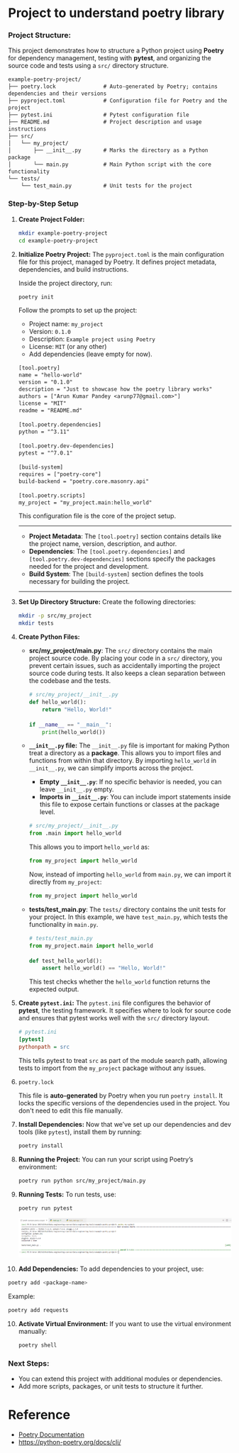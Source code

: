 # Project to understand poetry library

### Project Structure:
This project demonstrates how to structure a Python project using **Poetry** for dependency management, testing with **pytest**, and organizing the source code and tests using a `src/` directory structure.
```
example-poetry-project/
├── poetry.lock               # Auto-generated by Poetry; contains dependencies and their versions
├── pyproject.toml            # Configuration file for Poetry and the project
├── pytest.ini                # Pytest configuration file
├── README.md                 # Project description and usage instructions
├── src/
│   └── my_project/
│       ├── __init__.py       # Marks the directory as a Python package
│       └── main.py           # Main Python script with the core functionality
└── tests/
    └── test_main.py          # Unit tests for the project
```

### Step-by-Step Setup

1. **Create Project Folder:**
   ```bash
   mkdir example-poetry-project
   cd example-poetry-project
   ```

2. **Initialize Poetry Project:**
   The `pyproject.toml` is the main configuration file for this project, managed by Poetry. It defines project metadata, dependencies, and build instructions.

   Inside the project directory, run:
   ```bash
   poetry init
   ```
   Follow the prompts to set up the project:
   - Project name: `my_project`
   - Version: `0.1.0`
   - Description: `Example project using Poetry`
   - License: `MIT` (or any other)
   - Add dependencies (leave empty for now).

   ```
   [tool.poetry]
   name = "hello-world"
   version = "0.1.0"
   description = "Just to showcase how the poetry library works"
   authors = ["Arun Kumar Pandey <arunp77@gmail.com>"]
   license = "MIT"
   readme = "README.md"

   [tool.poetry.dependencies]
   python = "^3.11"

   [tool.poetry.dev-dependencies]
   pytest = "^7.0.1"

   [build-system]
   requires = ["poetry-core"]
   build-backend = "poetry.core.masonry.api"

   [tool.poetry.scripts]
   my_project = "my_project.main:hello_world"
   ```

   This configuration file is the core of the project setup.
   
   --------------------------------------
   - **Project Metadata**: The `[tool.poetry]` section contains details like the project name, version, description, and author.
   - **Dependencies**: The `[tool.poetry.dependencies]` and `[tool.poetry.dev-dependencies]` sections specify the packages needed for the project and development.
   - **Build System**: The `[build-system]` section defines the tools necessary for building the project.

   --------------------------------------
3. **Set Up Directory Structure:**
   Create the following directories:
   ```bash
   mkdir -p src/my_project
   mkdir tests
   ```

4. **Create Python Files:**
   - **src/my_project/main.py**: The `src/` directory contains the main project source code. By placing your code in a `src/` directory, you prevent certain issues, such as accidentally importing the project source code during tests. It also keeps a clean separation between the codebase and the tests.

     ```python
     # src/my_project/__init__.py
     def hello_world():
         return "Hello, World!"

     if __name__ == "__main__":
         print(hello_world())
     ```

   - **`__init__.py` file:** The `__init__.py` file is important for making Python treat a directory as a **package**. This allows you to import files and functions from within that directory. By importing `hello_world` in `__init__.py`, we can simplify imports across the project.
     - **Empty `__init__.py`**: If no specific behavior is needed, you can leave `__init__.py` empty.
     - **Imports in `__init__.py`**: You can include import statements inside this file to expose certain functions or classes at the package level.
      ```python
      # src/my_project/__init__.py
      from .main import hello_world
      ```

      This allows you to import `hello_world` as:

      ```python
      from my_project import hello_world
      ```

     Now, instead of importing `hello_world` from `main.py`, we can import it directly from `my_project`:

      ```python
      from my_project import hello_world
      ```

   - **tests/test_main.py**: The `tests/` directory contains the unit tests for your project. In this example, we have `test_main.py`, which tests the functionality in `main.py`.
     ```python
     # tests/test_main.py
     from my_project.main import hello_world

     def test_hello_world():
         assert hello_world() == "Hello, World!"
     ```
     This test checks whether the `hello_world` function returns the expected output.


5. **Create `pytest.ini`:** 
   The `pytest.ini` file configures the behavior of **pytest**, the testing framework. It specifies where to look for source code and ensures that pytest works well with the `src/` directory layout.
   ```ini
   # pytest.ini
   [pytest]
   pythonpath = src
   ```
   This tells pytest to treat `src` as part of the module search path, allowing tests to import from the `my_project` package without any issues.

6. `poetry.lock`

   This file is **auto-generated** by Poetry when you run `poetry install`. It locks the specific versions of the dependencies used in the project. You don't need to edit this file manually.

7. **Install Dependencies:**
   Now that we’ve set up our dependencies and dev tools (like `pytest`), install them by running:

   ```bash
   poetry install
   ```

7. **Running the Project:**
   You can run your script using Poetry’s environment:
   ```bash
   poetry run python src/my_project/main.py
   ```

8. **Running Tests:** 
   To run tests, use:
   ```bash
   poetry run pytest
   ```
   ![alt text](image.png)

9.  **Add Dependencies:**
   To add dependencies to your project, use:
   ```bash
   poetry add <package-name>
   ```
   Example:
   ```bash
   poetry add requests
   ```

10. **Activate Virtual Environment:**
    If you want to use the virtual environment manually:
    ```bash
    poetry shell
    ```

### Next Steps:
- You can extend this project with additional modules or dependencies.
- Add more scripts, packages, or unit tests to structure it further.


# Reference
- [Poetry Documentation](https://python-poetry.org/docs/) 
- https://python-poetry.org/docs/cli/